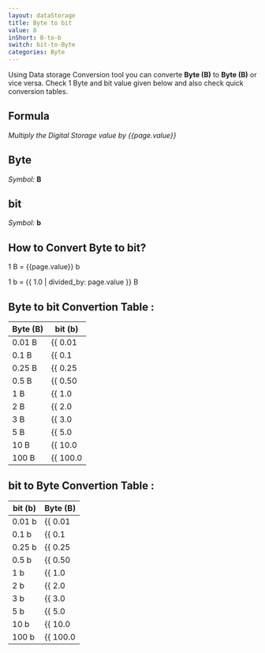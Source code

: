 ```yaml
---
layout: dataStorage
title: Byte to bit
value: 8
inShort: B-to-b
switch: bit-to-Byte
categories: Byte
---
```


Using Data storage Conversion tool you can converte **Byte (B)** to **Byte (B)** or vice versa. Check 1 Byte and bit value given below and also check quick conversion tables.

## Formula
*Multiply the Digital Storage value by {{page.value}}*

## Byte
*Symbol:* **B**

## bit
*Symbol:* **b**

## How to Convert Byte to bit?

1 B = {{page.value}} b

1 b = {{ 1.0 | divided_by: page.value }} B


## Byte to bit Convertion Table :

| Byte (B) | bit (b) |
| ---- | ---- |
| 0.01 B | {{ 0.01 | times: page.value | round: 12 }} b |
| 0.1 B | {{ 0.1 | times: page.value | round: 12 }} b |
| 0.25 B | {{ 0.25 | times: page.value | round: 12 }} b |
| 0.5 B | {{ 0.50 | times: page.value | round: 12 }} b |
| 1 B | {{ 1.0 | times: page.value | round: 12 }} b |
| 2 B | {{ 2.0 | times: page.value | round: 12 }} b |
| 3 B | {{ 3.0 | times: page.value | round: 12 }} b |
| 5 B | {{ 5.0 | times: page.value | round: 12 }} b |
| 10 B | {{ 10.0 | times: page.value | round: 12 }} b |
| 100 B | {{ 100.0 | times: page.value | round: 12 }} b |

## bit to Byte Convertion Table :

| bit (b) | Byte (B) |
| ---- | ---- |
| 0.01 b | {{ 0.01 | divided_by: page.value | round: 12 }} B |
| 0.1 b | {{ 0.1 | divided_by: page.value | round: 12 }} B |
| 0.25 b | {{ 0.25 | divided_by: page.value | round: 12 }} B |
| 0.5 b | {{ 0.50 | divided_by: page.value | round: 12 }} B |
| 1 b | {{ 1.0 | divided_by: page.value | round: 12 }} B |
| 2 b | {{ 2.0 | divided_by: page.value | round: 12 }} B |
| 3 b | {{ 3.0 | divided_by: page.value | round: 12 }} B |
| 5 b | {{ 5.0 | divided_by: page.value | round: 12 }} B |
| 10 b | {{ 10.0 | divided_by: page.value | round: 12 }} B |
| 100 b | {{ 100.0 | divided_by: page.value | round: 12 }} B |


<script>
document.getElementById('selectInput')[1].selected = true
document.getElementById('selectOutput')[0].selected = true
</script>
